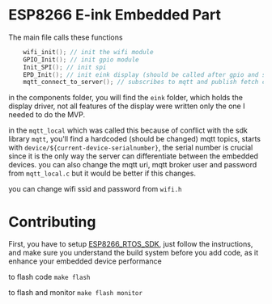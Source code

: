 # ESP8266 E-ink Embedded Part

The main file calls these functions

```c
    wifi_init(); // init the wifi module
    GPIO_Init(); // init gpio module
    Init_SPI(); // init spi 
    EPD_Init(); // init eink display (should be called after gpio and spi init)
    mqtt_connect_to_server(); // subscribes to mqtt and publish fetch command (fetch command is one of the custom protocol commands between client and the embedded system) 
```

in the components folder, you will find the `eink` folder, which holds the display driver, not all features of the display were written only the one I needed to do the MVP.

in the `mqtt_local` which was called this because of conflict with the sdk library `mqtt`, you'll find a hardcoded (should be changed) mqtt topics, starts with `device/${current-device-serialnumber}`, the serial number is crucial since it is the only way the server can differentiate between the embedded devices. you can also change the mqtt uri, mqtt broker user and password from `mqtt_local.c` but it would be better if this changes.

you can change wifi ssid and password from `wifi.h`



# Contributing

First, you have to setup [ESP8266_RTOS_SDK](https://github.com/espressif/ESP8266_RTOS_SDK), just follow the instructions, and make sure you understand the build system before you add code, as it enhance your embedded device performance

to flash code 
`make flash`

to flash and monitor
`make flash monitor`
